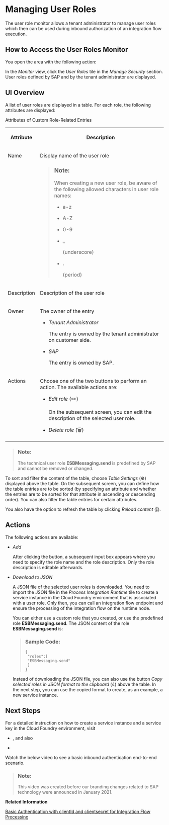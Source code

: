 <!-- loio4e86f0dcb41f49e99ea43e82a0e99c73 -->

<link rel="stylesheet" type="text/css" href="../css/sap-icons.css"/>

# Managing User Roles

The user role monitor allows a tenant administrator to manage user roles which then can be used during inbound authorization of an integration flow execution.



<a name="loio4e86f0dcb41f49e99ea43e82a0e99c73__section_tvn_fx2_zhb"/>

## How to Access the User Roles Monitor

You open the area with the following action:

In the *Monitor* view, click the *User Roles* tile in the *Manage Security* section. User roles defined by SAP and by the tenant administrator are displayed.



<a name="loio4e86f0dcb41f49e99ea43e82a0e99c73__section_sgz_pry_yhb"/>

## UI Overview

A list of user roles are displayed in a table. For each role, the following attributes are displayed:

<a name="loio4e86f0dcb41f49e99ea43e82a0e99c73__table_nsd_bsy_yhb"/>Attributes of Custom Role-Related Entries


<table>
<tr>
<th valign="top">

Attribute



</th>
<th valign="top">

Description



</th>
</tr>
<tr>
<td valign="top">

Name



</td>
<td valign="top">

Display name of the user role

> ### Note:  
> When creating a new user role, be aware of the following allowed characters in user role names:
> 
> -   a-z
> 
> -   A-Z
> 
> -   0-9
> 
> -   \_
> 
>     \(underscore\)
> 
> -   .
> 
>     \(period\)



</td>
</tr>
<tr>
<td valign="top">

Description



</td>
<td valign="top">

Description of the user role



</td>
</tr>
<tr>
<td valign="top">

Owner



</td>
<td valign="top">

The owner of the entry

-   *Tenant Administrator*

    The entry is owned by the tenant administrator on customer side.

-   *SAP*

    The entry is owned by SAP.




</td>
</tr>
<tr>
<td valign="top">

Actions



</td>
<td valign="top">

Choose one of the two buttons to perform an action. The available actions are:

-   *Edit role* \(:pencil2:\)

    On the subsequent screen, you can edit the description of the selected user role.

-   *Delete role* \(:wastebasket:\)



</td>
</tr>
</table>

> ### Note:  
> The technical user role **ESBMessaging.send** is predefined by SAP and cannot be removed or changed.

To sort and filter the content of the table, choose *Table Settings* \(:gear:\) displayed above the table. On the subsequent screen, you can define how the table entries are to be sorted \(by specifying an attribute and whether the entries are to be sorted for that attribute in ascending or descending order\). You can also filter the table entries for certain attributes.

You also have the option to refresh the table by clicking *Reload content* \(<span class="SAP-icons"></span>\).



<a name="loio4e86f0dcb41f49e99ea43e82a0e99c73__section_iw3_m1f_zhb"/>

## Actions

The following actions are available:

-   *Add*

    After clicking the button, a subsequent input box appears where you need to specify the role name and the role description. Only the role description is editable afterwards.

-   *Download to JSON*

    A JSON file of the selected user roles is downloaded. You need to import the JSON file in the *Process Integration Runtime* tile to create a service instance in the Cloud Foundry environment that is associated with a user role. Only then, you can call an integration flow endpoint and ensure the processing of the integration flow on the runtime node.

    You can either use a custom role that you created, or use the predefined role **ESBMessaging.send**. The JSON content of the role **ESBMessaging.send** is:

    > ### Sample Code:  
    > ```
    > {
    >  "roles":[
    >  "ESBMessaging.send"
    >  ]
    > }
    > ```

    Instead of downloading the JSON file, you can also use the button *Copy selected roles in JSON format to the clipboard* \(<span class="SAP-icons"></span>\) above the table. In the next step, you can use the copied format to create, as an example, a new service instance.




<a name="loio4e86f0dcb41f49e99ea43e82a0e99c73__section_hpc_kdt_zhb"/>

## Next Steps

For a detailed instruction on how to create a service instance and a service key in the Cloud Foundry environment, visit

-   , and also

-   

Watch the below video to see a basic inbound authentication end-to-end scenario.

> ### Note:  
> This video was created before our branding changes related to SAP technology were announced in January 2021.



**Related Information**  


[Basic Authentication with clientId and clientsecret for Integration Flow Processing](../40-RemoteSystems/basic-authentication-with-clientid-and-clientsecret-for-integration-flow-processing-647eeb3.md "Use this procedure to connect a sender system to SAP Cloud Integration")

